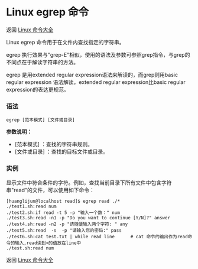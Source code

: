 # Linux egrep 命令

返回 [Linux 命令大全](https://ahuang007.github.com/Linux-Command)

Linux egrep 命令用于在文件内查找指定的字符串。

egrep 执行效果与"grep-E"相似，使用的语法及参数可参照grep指令，与grep的不同点在于解读字符串的方法。

egrep 是用extended regular expression语法来解读的，而grep则用basic regular expression 语法解读，extended regular expression比basic regular expression的表达更规范。

### 语法

```
egrep [范本模式] [文件或目录] 
```

**参数说明：**

- [范本模式] ：查找的字符串规则。
- [文件或目录] ：查找的目标文件或目录。

### 实例

显示文件中符合条件的字符。例如，查找当前目录下所有文件中包含字符串"read"的文件，可以使用如下命令：

```
[huanglijun@localhost read]$ egrep read ./*
./test1.sh:read num 
./test2.sh:if read -t 5 -p "输入一个数：" num
./test3.sh:read -n1 -p "Do you want to continue [Y/N]?" answer
./test4.sh:read -n2 -p "请随便输入两个字符: " any
./test5.sh:read  -s  -p "请输入您的密码:" pass
./test6.sh:cat test.txt | while read line      # cat 命令的输出作为read命令的输入,read读到>的值放在line中
./test.sh:read num 
```

返回 [Linux 命令大全](https://ahuang007.github.com/Linux-Command)